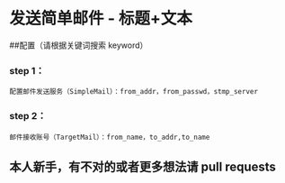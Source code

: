 # 发送简单邮件 - 标题+文本

##配置（请根据关键词搜索 keyword）

### step 1：
    配置邮件发送服务（SimpleMail）：from_addr，from_passwd，stmp_server
    
### step 2：    
    邮件接收账号（TargetMail）：from_name，to_addr,to_name
      
## 本人新手，有不对的或者更多想法请 pull requests